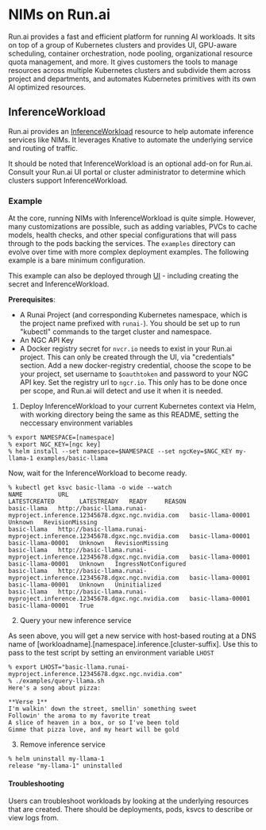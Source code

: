 # NIMs on Run.ai

Run.ai provides a fast and efficient platform for running AI workloads. It sits on top of a group of Kubernetes clusters and provides UI, GPU-aware scheduling, container orchestration, node pooling, organizational resource quota management, and more. It gives customers the tools to manage resources across multiple Kubernetes clusters and subdivide them across project and departments, and automates Kubernetes primitives with its own AI optimized resources.

## InferenceWorkload

Run.ai provides an [InferenceWorkload](https://docs.run.ai/latest/Researcher/workloads/inference-overview/) resource to help automate inference services like NIMs. It leverages Knative to automate the underlying service and routing of traffic.

It should be noted that InferenceWorkload is an optional add-on for Run.ai. Consult your Run.ai UI portal or cluster administrator to determine which clusters support InferenceWorkload.

### Example

At the core, running NIMs with InferenceWorkload is quite simple. However, many customizations are possible, such as adding variables, PVCs to cache models, health checks, and other special configurations that will pass through to the pods backing the services. The `examples` directory can evolve over time with more complex deployment examples. The following example is a bare minimum configuration.

This example can also be deployed through [UI](https://docs.run.ai/latest/Researcher/workloads/inference-overview/) - including creating the secret and InferenceWorkload.

**Prerequisites**:
* A Runai Project (and corresponding Kubernetes namespace, which is the project name prefixed with `runai-`). You should be set up to run "kubectl" commands to the target cluster and namespace.
* An NGC API Key
* A Docker registry secret for `nvcr.io` needs to exist in your Run.ai project. This can only be created through the UI, via "credentials" section. Add a new docker-registry credential, choose the scope to be your project, set username to `$oauthtoken` and password to your NGC API key. Set the registry url to `ngcr.io`. This only has to be done once per scope, and Run.ai will detect and use it when it is needed.

1. Deploy InferenceWorkload to your current Kubernetes context via Helm, with working directory being the same as this README, setting the neccessary environment variables

```
% export NAMESPACE=[namespace]
% export NGC_KEY=[ngc key]
% helm install --set namespace=$NAMESPACE --set ngcKey=$NGC_KEY my-llama-1 examples/basic-llama
```

Now, wait for the InferenceWorkload to become ready.

```
% kubectl get ksvc basic-llama -o wide --watch
NAME          URL                                                                                                     LATESTCREATED       LATESTREADY   READY     REASON
basic-llama   http://basic-llama.runai-myproject.inference.12345678.dgxc.ngc.nvidia.com   basic-llama-00001                 Unknown   RevisionMissing
basic-llama   http://basic-llama.runai-myproject.inference.12345678.dgxc.ngc.nvidia.com   basic-llama-00001   basic-llama-00001   Unknown   RevisionMissing
basic-llama   http://basic-llama.runai-myproject.inference.12345678.dgxc.ngc.nvidia.com   basic-llama-00001   basic-llama-00001   Unknown   IngressNotConfigured
basic-llama   http://basic-llama.runai-myproject.inference.12345678.dgxc.ngc.nvidia.com   basic-llama-00001   basic-llama-00001   Unknown   Uninitialized
basic-llama   http://basic-llama.runai-myproject.inference.12345678.dgxc.ngc.nvidia.com   basic-llama-00001   basic-llama-00001   True
```

2. Query your new inference service

As seen above, you will get a new service with host-based routing at a DNS name of [workloadname].[namespace].inference.[cluster-suffix]. Use this to pass to the test script by setting an environment variable `LHOST`

```
% export LHOST="basic-llama.runai-myproject.inference.12345678.dgxc.ngc.nvidia.com"
% ./examples/query-llama.sh
Here's a song about pizza:

**Verse 1**
I'm walkin' down the street, smellin' something sweet
Followin' the aroma to my favorite treat
A slice of heaven in a box, or so I've been told
Gimme that pizza love, and my heart will be gold
```

3. Remove inference service

```
% helm uninstall my-llama-1
release "my-llama-1" uninstalled
```

#### Troubleshooting

Users can troubleshoot workloads by looking at the underlying resources that are created. There should be deployments, pods, ksvcs to describe or view logs from.
